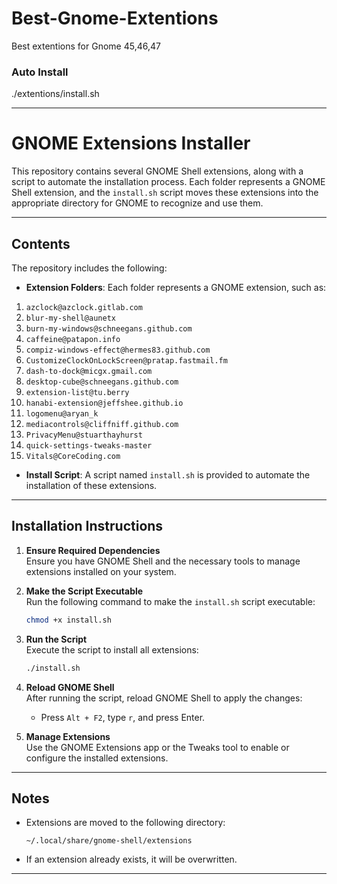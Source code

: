 # Best-Gnome-Extentions
Best extentions for Gnome 45,46,47

### Auto Install
./extentions/install.sh



---

# GNOME Extensions Installer

This repository contains several GNOME Shell extensions, along with a script to automate the installation process. Each folder represents a GNOME Shell extension, and the `install.sh` script moves these extensions into the appropriate directory for GNOME to recognize and use them.

---

## Contents

The repository includes the following:

- **Extension Folders**: Each folder represents a GNOME extension, such as:

1. `azclock@azclock.gitlab.com`
2. `blur-my-shell@aunetx`
3. `burn-my-windows@schneegans.github.com`
4. `caffeine@patapon.info`
5. `compiz-windows-effect@hermes83.github.com`
6. `CustomizeClockOnLockScreen@pratap.fastmail.fm`
7. `dash-to-dock@micgx.gmail.com`
8. `desktop-cube@schneegans.github.com`
9. `extension-list@tu.berry`
10. `hanabi-extension@jeffshee.github.io`
11. `logomenu@aryan_k`
12. `mediacontrols@cliffniff.github.com`
13. `PrivacyMenu@stuarthayhurst`
14. `quick-settings-tweaks-master`
15. `Vitals@CoreCoding.com`

- **Install Script**: A script named `install.sh` is provided to automate the installation of these extensions.

---

## Installation Instructions

1. **Ensure Required Dependencies**  
   Ensure you have GNOME Shell and the necessary tools to manage extensions installed on your system.

2. **Make the Script Executable**  
   Run the following command to make the `install.sh` script executable:
   ```sh
   chmod +x install.sh
   ```

3. **Run the Script**  
   Execute the script to install all extensions:
   ```sh
   ./install.sh
   ```

4. **Reload GNOME Shell**  
   After running the script, reload GNOME Shell to apply the changes:
   - Press `Alt + F2`, type `r`, and press Enter.

5. **Manage Extensions**  
   Use the GNOME Extensions app or the Tweaks tool to enable or configure the installed extensions.

---

## Notes

- Extensions are moved to the following directory:
  ```
  ~/.local/share/gnome-shell/extensions
  ```
- If an extension already exists, it will be overwritten.

---
